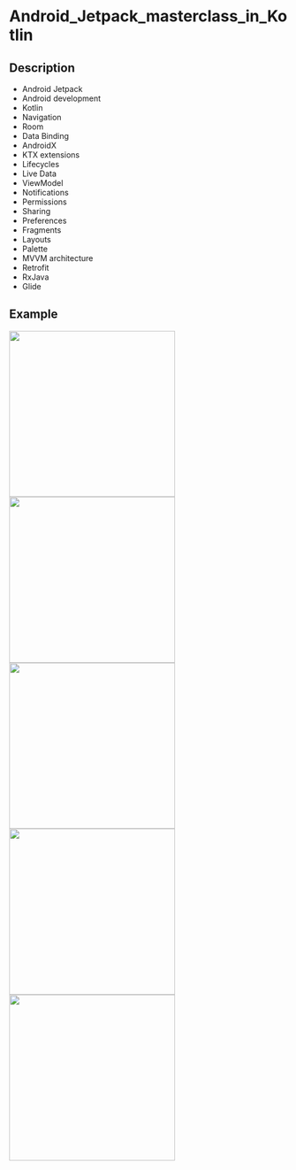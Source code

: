 # Android_Jetpack_masterclass_in_Kotlin

## Description
- Android Jetpack
- Android development
- Kotlin
- Navigation
- Room
- Data Binding
- AndroidX
- KTX extensions
- Lifecycles
- Live Data
- ViewModel
- Notifications
- Permissions
- Sharing
- Preferences
- Fragments
- Layouts
- Palette
- MVVM architecture
- Retrofit
- RxJava
- Glide

## Example

<img src="https://github.com/vkozhemi/Android_Jetpack_masterclass_in_Kotlin/AndroidJetpackmasterclassinKotlin/blob/master/img/1.jpg" width="300">

<img src="https://github.com/vkozhemi/Android_Jetpack_masterclass_in_Kotlin/AndroidJetpackmasterclassinKotlin/blob/master/img/2.jpg" width="300">

<img src="https://github.com/vkozhemi/Android_Jetpack_masterclass_in_Kotlin/AndroidJetpackmasterclassinKotlin/blob/master/img/3.jpg" width="300">

<img src="https://github.com/vkozhemi/Android_Jetpack_masterclass_in_Kotlin/AndroidJetpackmasterclassinKotlin/blob/master/img/4.jpg" width="300">

<img src="https://github.com/vkozhemi/Android_Jetpack_masterclass_in_Kotlin/AndroidJetpackmasterclassinKotlin/blob/master/img/5.jpg" width="300">



